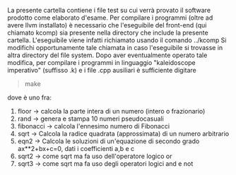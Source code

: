 La presente cartella contiene i file test su cui
verrà provato il software prodotto come elaborato d'esame.
Per compilare i programmi (oltre ad avere llvm installato) è necessario 
che l'eseguibile del front-end (qui chiamato kcomp) sia presente nella directory
che include la presente cartella. L'eseguibile viene infatti
richiamato usando il comando ../kcomp
Si modifichi opportunamente tale chiamata in caso l'eseguibile si trovasse
in altra directory del file system.
Dopo aver eventualmente operato tale modifica, per compilare i 
programmi in linguaggio "kaleidoscope imperativo" (suffisso .k)
e i file .cpp ausiliari è sufficiente digitare

> make <nome programma>

dove <nome programma> è uno fra:

1) floor  -> calcola la parte intera di un numero (intero o frazionario)
2) rand   -> genera e stampa 10 numeri pseudocasuali
3) fibonacci -> calcola l'ennesimo numero di Fibonacci
4) sqrt -> Calcola la radice quadrata (approssimata) di un numero arbitrario
5) eqn2 -> Calcola le soluzioni di un'equazione di secondo grado ax**2+bx+c=0, dati i coefficienti a,b e c
6) sqrt2 -> come sqrt ma fa uso dell'operatore logico or
7) sqrt3 -> come sqrt ma fa uso degli operatori logici and e not


